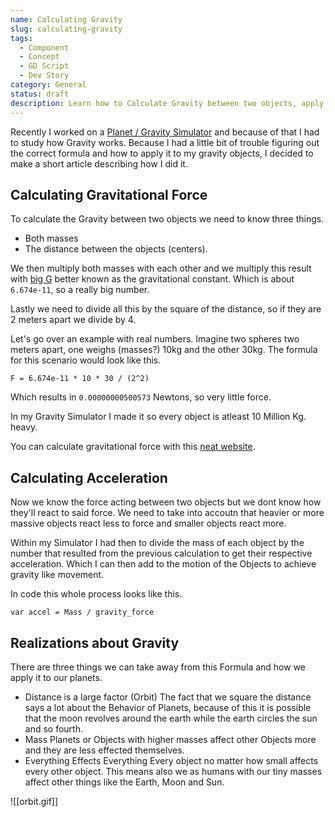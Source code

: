 ```yaml
---
name: Calculating Gravity
slug: calculating-gravity
tags:
  - Component
  - Concept
  - GD Script
  - Dev Story
category: General
status: draft
description: Learn how to Calculate Gravity between two objects, apply it the said objects and how to use it in Godot.
---
```


Recently I worked on a [Planet / Gravity Simulator](https://maximino.itch.io/planet-simulator) and because of that I had to study how Gravity works. Because I had a little bit of trouble figuring out the correct formula and how to apply it to my gravity objects, I decided to make a short article describing how I did it.

## Calculating Gravitational Force

To calculate the Gravity between two objects we need to know three things.

- Both masses
- The distance between the objects (centers).

We then multiply both masses with each other and we multiply this result with [big G](https://en.wikipedia.org/wiki/Gravitational_constant) better known as the gravitational constant. Which is about `6.674e-11`, so a really big number.

Lastly we need to divide all this by the square of the distance, so if they are 2 meters apart we divide by 4.

Let's go over an example with real numbers. Imagine two spheres two meters apart, one weighs (masses?) 10kg and the other 30kg. The formula for this scenario would look like this.

```
F = 6.674e-11 * 10 * 30 / (2^2)
```

Which results in `0.00000000500573` Newtons, so very little force.

In my Gravity Simulator I made it so every object is atleast 10 Million Kg. heavy.

You can calculate gravitational force with this [neat website](https://www.omnicalculator.com/physics/gravitational-force?c=CHF&v=g:6.674!x10em11,m1:10!kg,m2:30!kg,r:2!m).


## Calculating Acceleration

Now we know the force acting between two objects but we dont know how they'll react to said force. We need to take into accoutn that heavier or more massive objects react less to force and smaller objects react more.

Within my Simulator I had then to divide the mass of each object by the number that resulted from the previous calculation to get their respective acceleration. Which I can then add to the motion of the Objects to achieve gravity like movement.

In code this whole process looks like this.

```
var accel = Mass / gravity_force
```


## Realizations about Gravity

There are three things we can take away from this Formula and how we apply it to our planets.

- Distance is a large factor (Orbit)
  The fact that we square the distance says a lot about the Behavior of Planets, because of this it is possible that the moon revolves around the earth while the earth circles the sun and so fourth.
- Mass
  Planets or Objects with higher masses affect other Objects more and they are less effected themselves.
- Everything Effects Everything
  Every object no matter how small affects every other object. This means also we as humans with our tiny masses affect other things like the Earth, Moon and Sun.


![[orbit.gif]]